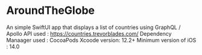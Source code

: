 # AroundTheGlobe
An simple SwiftUI app that displays a list of countries using GraphQL / Apollo
API used : https://countries.trevorblades.com/
Dependency Manaager used : CocoaPods
Xcoode version: 12.2+
Minimum version of iOS : 14.0
